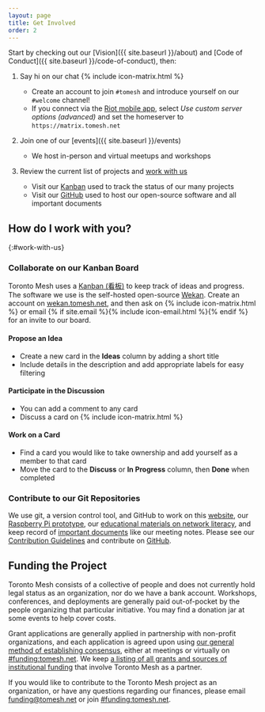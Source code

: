 ```yaml
---
layout: page
title: Get Involved
order: 2
---
```


Start by checking out our [Vision]({{ site.baseurl }}/about) and [Code of Conduct]({{ site.baseurl }}/code-of-conduct), then:

1. Say hi on our chat {% include icon-matrix.html %}
    - Create an account to join `#tomesh` and introduce yourself on our `#welcome` channel!
    - If you connect via the [Riot mobile app](https://riot.im/), select _Use custom server options (advanced)_ and set the homeserver to `https://matrix.tomesh.net`

1. Join one of our [events]({{ site.baseurl }}/events)
    - We host in-person and virtual meetups and workshops

1. Review the current list of projects and [work with us](#work-with-us)
    - Visit our [Kanban](https://wekan.tomesh.net/b/LWS8X7sGFXqDgZ7ag/tomesh-net) used to track the status of our many projects
    - Visit our [GitHub](https://github.com/tomeshnet) used to host our open-source software and all important documents

## How do I work with you?
{:#work-with-us}

### Collaborate on our Kanban Board

Toronto Mesh uses a [Kanban (看板)](https://en.wikipedia.org/wiki/Kanban) to keep track of ideas and progress. The software we use is the self-hosted open-source [Wekan](https://github.com/wekan/wekan). Create an account on [wekan.tomesh.net](https://wekan.tomesh.net), and then ask on {% include icon-matrix.html %} or email {% if site.email %}{% include icon-email.html %}{% endif %} for an invite to our board.

#### Propose an Idea

- Create a new card in the **Ideas** column by adding a short title
- Include details in the description and add appropriate labels for easy filtering

#### Participate in the Discussion

- You can add a comment to any card
- Discuss a card on {% include icon-matrix.html %}

#### Work on a Card

- Find a card you would like to take ownership and add yourself as a member to that card
- Move the card to the **Discuss** or **In Progress** column, then **Done** when completed

### Contribute to our Git Repositories

We use git, a version control tool, and GitHub to work on this [website](https://github.com/tomeshnet/tomesh.net), our [Raspberry Pi prototype](https://github.com/tomeshnet/prototype-cjdns-pi2), our [educational materials on network literacy](https://github.com/tomeshnet/tomesh.101), and keep record of [important documents](https://github.com/tomeshnet/documents) like our meeting notes. Please see our [Contribution Guidelines](https://github.com/tomeshnet/documents/blob/master/CONTRIBUTING.md) and contribute on [GitHub](https://github.com/tomeshnet/).

## Funding the Project

Toronto Mesh consists of a collective of people and does not currently hold legal status as an organization, nor do we have a bank account. Workshops, conferences, and deployments are generally paid out-of-pocket by the people organizing that particular initiative. You may find a donation jar at some events to help cover costs.

Grant applications are generally applied in partnership with non-profit organizations, and each application is agreed upon using [our general method of establishing consensus](https://github.com/tomeshnet/documents/blob/master/governance/coordination-structure.md#decision-making), either at meetings or virtually on [#funding:tomesh.net](https://chat.tomesh.net/#/room/#funding:tomesh.net). We keep [a listing of all grants and sources of institutional funding](https://github.com/tomeshnet/documents/tree/master/governance/funding.md) that involve Toronto Mesh as a partner.

If you would like to contribute to the Toronto Mesh project as an organization, or have any questions regarding our finances, please email [funding@tomesh.net](mailto:funding@tomesh.net) or join [#funding:tomesh.net](https://chat.tomesh.net/#/room/#funding:tomesh.net).
